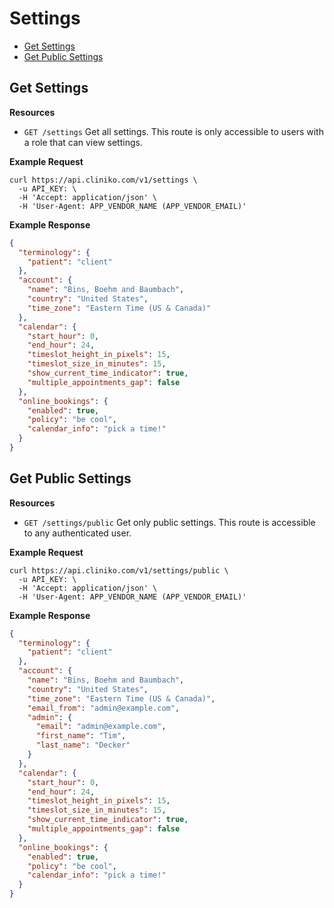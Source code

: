 Settings
============

* [Get Settings](#get-settings "This returns all settings.")
* [Get Public Settings](#get-public-settings "This returns settings that are viewable by any user.")

Get Settings
----------------

**Resources**
* ```GET /settings``` Get all settings. This route is only accessible to users with a role that can view settings.

**Example Request**
```shell
curl https://api.cliniko.com/v1/settings \
  -u API_KEY: \
  -H 'Accept: application/json' \
  -H 'User-Agent: APP_VENDOR_NAME (APP_VENDOR_EMAIL)'
```

**Example Response**
```json
{
  "terminology": {
    "patient": "client"
  },
  "account": {
    "name": "Bins, Boehm and Baumbach",
    "country": "United States",
    "time_zone": "Eastern Time (US & Canada)"
  },
  "calendar": {
    "start_hour": 0,
    "end_hour": 24,
    "timeslot_height_in_pixels": 15,
    "timeslot_size_in_minutes": 15,
    "show_current_time_indicator": true,
    "multiple_appointments_gap": false
  },
  "online_bookings": {
    "enabled": true,
    "policy": "be cool",
    "calendar_info": "pick a time!"
  }
}
```

Get Public Settings
------------

**Resources**
* ```GET /settings/public``` Get only public settings. This route is accessible to any authenticated user.

**Example Request**
```shell
curl https://api.cliniko.com/v1/settings/public \
  -u API_KEY: \
  -H 'Accept: application/json' \
  -H 'User-Agent: APP_VENDOR_NAME (APP_VENDOR_EMAIL)'
```

**Example Response**
```json
{
  "terminology": {
    "patient": "client"
  },
  "account": {
    "name": "Bins, Boehm and Baumbach",
    "country": "United States",
    "time_zone": "Eastern Time (US & Canada)",
    "email_from": "admin@example.com",
    "admin": {
      "email": "admin@example.com",
      "first_name": "Tim",
      "last_name": "Decker"
    }
  },
  "calendar": {
    "start_hour": 0,
    "end_hour": 24,
    "timeslot_height_in_pixels": 15,
    "timeslot_size_in_minutes": 15,
    "show_current_time_indicator": true,
    "multiple_appointments_gap": false
  },
  "online_bookings": {
    "enabled": true,
    "policy": "be cool",
    "calendar_info": "pick a time!"
  }
}
```
